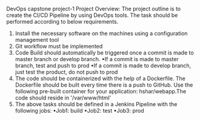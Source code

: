 DevOps capstone project-1
Project Overview:
The project outline is to create the CI/CD Pipeline by using DevOps tools. The task should be performed according to below requirements.
1. Install the necessary software on the machines using a configuration management tool
2. Git workflow must be implemented
3. Code Build should automatically be triggered once a commit is made to master branch or develop branch.
	•If a commit is made to master branch, test and push to prod
  	•If a commit is made to develop branch, just test the product, do not push to prod
4. The code should be containerized with the help of a Dockerfile. The Dockerfile should be built every time there is a push to GitHub. Use the
following pre-built container for your application: hshar/webapp.The code should reside in '/var/www/html'
5. The above tasks should be defined in a Jenkins Pipeline with the following
jobs:
	•Job1: build
	•Job2: test
	•Job3: prod

